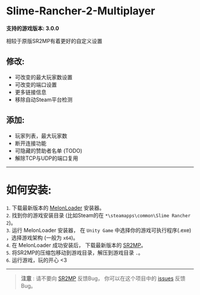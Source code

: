 # Slime-Rancher-2-Multiplayer 

**支持的游戏版本: 3.0.0**  

相较于原版SR2MP有着更好的自定义设置

## 修改:
+ 可改变的最大玩家数设置
+ 可改变的端口设置
+ 更多链接信息
+ 移除自动Steam平台检测

## 添加:
+ 玩家列表，最大玩家数
+ 断开连接功能
+ 可隐藏的赞助者名单 (TODO)
+ 解除TCP与UDP的端口复用
   
---   

# 如何安装:   
`1`. 下载最新版本的 [MelonLoader](https://github.com/LavaGang/MelonLoader/releases) 安装器。   
`2`. 找到你的游戏安装目录 (比如Steam的在 `*\steamapps\common\Slime Rancher 2`)。   
`3`. 运行 MelonLoader 安装器， 在 `Unity Game` 中选择你的游戏可执行程序(.exe) ，选择游戏架构 (一般为 `x64`)。   
`4`. 在 MelonLoader 成功安装后， 下载最新版本的 [SR2MP](https://github.com/PlumeIS/Slime-Rancher-2-Multiplayer/releases)。   
`5`. 将SR2MP的压缩包移动到游戏目录，解压到游戏目录 `.`。    
`6`. 运行游戏，玩的开心 <3   

---   
   
> **注意** : 请不要向 [SR2MP](https://github.com/Egor935/Slime-Rancher-2-Multiplayer) 反馈Bug， 你可以在这个项目中的 [issues](https://github.com/PlumeIS/Slime-Rancher-2-Multiplayer/issues) 反馈Bug。
